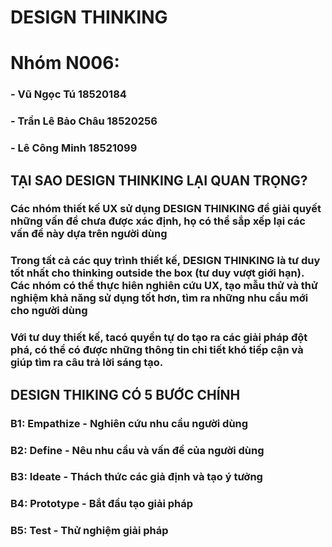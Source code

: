 # DESIGN THINKING

# Nhóm N006:
### - Vũ Ngọc Tú 18520184
### - Trần Lê Bảo Châu 18520256
### - Lê Công Minh 18521099

## TẠI SAO DESIGN THINKING LẠI QUAN TRỌNG?
### Các nhóm thiết kế UX sử dụng DESIGN THINKING để giải quyết những vấn đề chưa được xác định, họ có thể sắp xếp lại các vấn đề này dựa trên người dùng
### Trong tất cả các quy trình thiết kế, DESIGN THINKING là tư duy tốt nhất cho thinking outside the box (tư duy vượt giới hạn). Các nhóm có thể thực hiên nghiên cứu UX, tạo mẫu thử và thử nghiệm khả năng sử dụng tốt hơn, tìm ra những nhu cầu mới cho người dùng
### Với tư duy thiết kế, tacó quyền tự do tạo ra các giải pháp đột phá, có thể có được những thông tin chi tiết khó tiếp cận và giúp tìm ra câu trả lời sáng tạo.

## DESIGN THIKING CÓ 5 BƯỚC CHÍNH
### B1: Empathize - Nghiên cứu nhu cầu người dùng
### B2: Define - Nêu nhu cầu và vấn đề của người dùng 
### B3: Ideate - Thách thức các giả định và tạo ý tưởng
### B4: Prototype - Bắt đầu tạo giải pháp
### B5: Test - Thử nghiệm giải pháp
